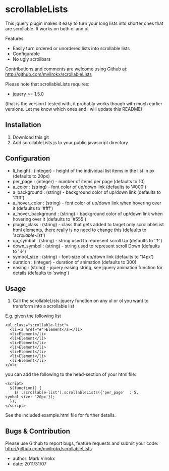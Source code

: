 # scrollableLists

This jquery plugin makes it easy to turn your long lists into shorter ones that are scrollable.  It works on both ol and ul

Features:

- Easily turn ordered or unordered lists into scrollable lists
- Configurable
- No ugly scrollbars

Contributions and comments are welcome using Github at:
http://github.com/mvilrokx/scrollableLists

Please note that scrollableLists requires:

- jquery >= 1.5.0

(that is the version I tested with, it probably works though with much earlier versions.  Let me know which ones and I will update this README)

## Installation

1. Download this git
2. Add scrollableLists.js to your public javascript directory

## Configuration

- li_height             : (integer) - height of the individual list items in the list in px (defaults to 20px)
- per_page              : (integer) - number of items per page (defaults to 10)
- a_color               : (string) - font color of up/down link (defaults to '#000')
- a_background          : (string) - background color of up/down link (defaults to '#fff')
- a_hover_color         : (string) - font color of up/down link when hovering over it (defaults to '#fff')
- a_hover_background    : (string) - background color of up/down link when hovering over it (defaults to '#555')
- plugin_class          : (string) - class that gets added to target only scrollableList html elements, there really is no need to change this (defaults to '_scrollable-list_')
- up_symbol             : (string) - string used to represent scroll Up (defaults to '&uarr;')
- down_symbol           : (string) - string used to represent scroll Down (defaults to '&darr;')
- symbol_size           : (string) - font-size of up/down link (defaults to '14px')
- duration              : (integer) - duration of animation (defaults to 300)
- easing                : (string) - jquery easing string, see jquery animation function for details (defaults to 'swing')

## Usage

1. Call the scrollableLists jquery function on any ul or ol you want to transform into a scrollable list

E.g. given the following list

    <ul class="scrollable-list">
      <li><a href="#">Element</a></li>
      <li>Element</li>
      <li>Element</li>
      <li>Element</li>
      <li>Element</li>
      <li>Element</li>
      <li>Element</li>
      <li>Element</li>
    </ul>

you can add the following to the head-section of your html file:

    <script>
      $(function() {
        $('.scrollable-list').scrollableLists({'per_page'  : 5, symbol_size: '20px'});
      });
    </script>

See the included example.html file for further details.

## Bugs & Contribution

Please use Github to report bugs, feature requests and submit your code:
http://github.com/mvilrokx/scrollableLists

- author: Mark Vilrokx
- date: 2011/31/07

